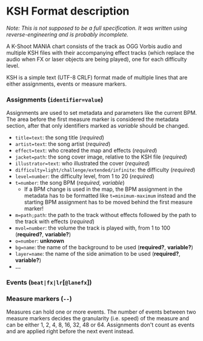 # KSH Format description

*Note: This is not supposed to be a full specification. It was written using
reverse-engineering and is probably incomplete.*

A K-Shoot MANIA chart consists of the track as OGG Vorbis audio and multiple KSH
files with their accompanying effect tracks (which replace the audio when FX
or laser objects are being played), one for each difficulty level.

KSH is a simple text (UTF-8 CRLF) format made of multiple lines that are either
assignments, events or measure markers.

### Assignments (`identifier=value`)

Assignments are used to set metadata and parameters like the current BPM. The
area before the first measure marker is considered the metadata section, after
that only identifiers marked as *variable* should be changed.

- `title=text`: the song title (*required*)
- `artist=text`: the song artist (*required*)
- `effect=text`: who created the map and effects (*required*)
- `jacket=path`: the song cover image, relative to the KSH file (*required*)
- `illustrator=text`: who illustrated the cover (*required*)
- `difficulty=light/challenge/extended/infinite`: the difficulty (*required*)
- `level=number`: the difficulty level, from 1 to 20 (*required*)
- `t=number`: the song BPM (*required, variable*)
  - If a BPM change is used in the map, the BPM assignment in the metadata
    has to be formatted like `t=minimum-maximum` instead and the starting BPM
    assignment has to be moved behind the first measure marker!
- `m=path;path`: the path to the track without effects followed by the path to
  the track with effects (*required*)
- `mvol=number`: the volume the track is played with, from 1 to 100 (**required?**, **variable?**)
- `o=number`: **unknown**
- `bg=name`: the name of the background to be used (**required?**, **variable?**)
- `layer=name`: the name of the side animation to be used (**required?**, **variable?**)
- **...**

### Events (`beat|fx|lr`[`@lanefx`])

### Measure markers (`--`)

Measures can hold one or more events. The number of events between two measure
markers decides the granularity (i.e. speed) of the measure and can be either
1, 2, 4, 8, 16, 32, 48 or 64. Assignments don't count as events and are applied
right before the next event instead.
